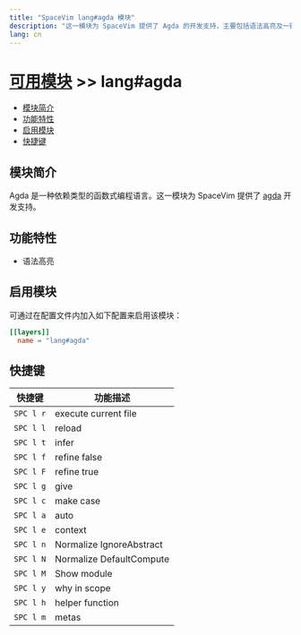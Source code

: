 ```yaml
---
title: "SpaceVim lang#agda 模块"
description: "这一模块为 SpaceVim 提供了 Agda 的开发支持，主要包括语法高亮及一键运行。"
lang: cn
---
```


# [可用模块](../../) >> lang#agda

<!-- vim-markdown-toc GFM -->

- [模块简介](#模块简介)
- [功能特性](#功能特性)
- [启用模块](#启用模块)
- [快捷键](#快捷键)

<!-- vim-markdown-toc -->

## 模块简介

Agda 是一种依赖类型的函数式编程语言。这一模块为 SpaceVim 提供了 [agda](https://github.com/agda/agda) 开发支持。

## 功能特性

- 语法高亮

## 启用模块

可通过在配置文件内加入如下配置来启用该模块：

```toml
[[layers]]
  name = "lang#agda"
```

## 快捷键

| 快捷键    | 功能描述                 |
| --------- | ------------------------ |
| `SPC l r` | execute current file     |
| `SPC l l` | reload                   |
| `SPC l t` | infer                    |
| `SPC l f` | refine false             |
| `SPC l F` | refine true              |
| `SPC l g` | give                     |
| `SPC l c` | make case                |
| `SPC l a` | auto                     |
| `SPC l e` | context                  |
| `SPC l n` | Normalize IgnoreAbstract |
| `SPC l N` | Normalize DefaultCompute |
| `SPC l M` | Show module              |
| `SPC l y` | why in scope             |
| `SPC l h` | helper function          |
| `SPC l m` | metas                    |
